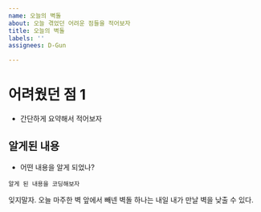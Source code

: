 ```yaml
---
name: 오늘의 벽돌
about: 오늘 겪었던 어려운 점들을 적어보자
title: 오늘의 벽돌
labels: ''
assignees: D-Gun

---
```


# 어려웠던 점 1
- 간단하게 요약해서 적어보자
## 알게된 내용
- 어떤 내용을 알게 되었나?


```
알게 된 내용을 코딩해보자

```


잊지말자.
오늘 마주한 벽 앞에서 빼넨 벽돌 하나는 내일 내가 만날 벽을 낮출 수 있다.
